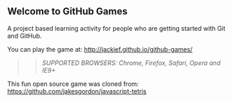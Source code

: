 ## Welcome to GitHub Games

A project based learning activity for people who are getting started with Git and GitHub.

You can play the game at: http://jackief.github.io/github-games/

>> _*SUPPORTED BROWSERS*: Chrome, Firefox, Safari, Opera and IE9+_

This fun open source game was cloned from: https://github.com/jakesgordon/javascript-tetris
